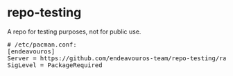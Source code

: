 # repo-testing
A repo for testing purposes, not for public use.
<pre>
# /etc/pacman.conf:
[endeavouros]
Server = https://github.com/endeavouros-team/repo-testing/raw/master
SigLevel = PackageRequired
</pre>
